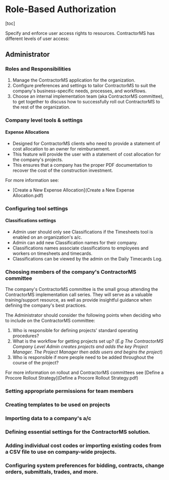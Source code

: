 # Role-Based Authorization

[toc]

Specify and enforce user access rights to resources. ContractorMS has different levels of user access:

## Administrator

### Roles and Responsibilities

1. Manage the ContractorMS application for the organization.
2. Configure preferences and settings to tailor ContractorMS to suit the company's business-specific needs, processes, and workflows.
3. Choose an internal implementation team (aka ContractorMS committee), to get together to discuss how to successfully roll out ContractorMS to the rest of the organization.

### Company level tools & settings

#### Expense Allocations

* Designed for ContractorMS clients who need to provide a statement of cost allocation to an owner for reimbursement.
* This feature will provide the user with a statement of cost allocation for the company's projects. 
* This ensures that a company has the proper PDF documentation to recover the cost of the construction investment.

For more information see:

* [Create a New Expense Allocation](Create a New Expense Allocation.pdf)

### Configuring tool settings

#### Classifications settings

- Admin user should only see Classifications if the Timesheets tool is enabled on an organization's a/c. 
- Admin can add new Classification names for their company.
- Classifications names associate classifications to employees and workers on timesheets and timecards.
- Classifications can be viewed by the admin on the Daily Timecards Log.

### Choosing members of the company's ContractorMS committee

The company's ContractorMS committee is the small group attending the ContractorMS implementation call series. They will serve as a valuable training/support resource, as well as provide insightful guidance when defining the company's best practices.

The Administrator should consider the following points when deciding who to include on the ContractorMS committee:

1. Who is responsible for defining projects' standard operating procedures?
2. What is the workflow for getting projects set up? (*E.g The ContractorMS Company Level Admin creates projects and adds the key Project Manager. The Project Manager then adds users and begins the project*)
3. Who is responsible if more people need to be added throughout the course of the project?

For more information on rollout and ContractorMS committees see [Define a Procore Rollout Strategy](Define a Procore Rollout Strategy.pdf)

### Setting appropriate permissions for team members

### Creating templates to be used on projects

### Importing data to a company's a/c

### Defining essential settings for the ContractorMS solution.

### Adding individual cost codes or importing existing codes from a CSV file to use on company-wide projects.

### Configuring system preferences for bidding, contracts, change orders, submittals, trades, and more.

